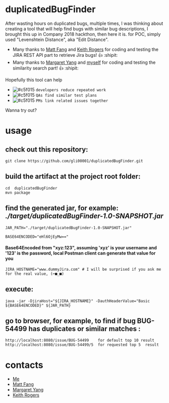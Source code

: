 # duplicatedBugFinder


After wasting hours on duplicated bugs,  multiple times, 
I was thinking about creating a tool that will help find bugs with similar bug descriptions, 
I brought this up in Company 2018 hackthon, then here it is.
for POC, simply used "Levenshtein Distance", aka "Edit Distance".

- Many thanks to [Matt Fang](https://github.com/mattqfang) and [Keith Rogers](https://github.com/keith-rogers) for coding and testing the JIRA REST API part to retrieve Jira bugs!    :+1:  :shipit:
- Many thanks to [Margaret Yang](https://github.com/margaretycf) and [myself](https://github.com/gli00001) for coding and testing the similarity search part!   :+1:  :shipit:

Hopefully this tool can help
- ![#c5f015](https://placehold.it/15/c5f015/000000?text=+) `developers reduce repeated work`
- ![#c5f015](https://placehold.it/15/c5f015/000000?text=+) `QAs find similar test plans`
- ![#c5f015](https://placehold.it/15/c5f015/000000?text=+) `PMs link related issues together`
 

Wanna try out?

# usage
## check out this repository:
```
git clone https://github.com/gli00001/duplicatedBugFinder.git
```

## build the artifact at the project root folder:
```
cd  duplicatedBugFinder
mvn package
```

## find the generated jar, for example:  _./target/duplicatedBugFinder-1.0-SNAPSHOT.jar_
```
JAR_PATH="./target/duplicatedBugFinder-1.0-SNAPSHOT.jar"
```
```
BASE64ENCODED="eHl6OjEyMw=="
``` 
   #### Base64Encoded from "xyz:123", assuming 'xyz' is your username and '123' is the password, local Postman client can generate that value for you

```
JIRA_HOSTNAME="www.dummyJira.com" # I will be surprised if you ask me for the real value, (⌐■_■) 
```

## execute:
```
java -jar -DjiraHost="${JIRA_HOSTNAME}" -DauthHeaderValue="Basic ${BASE64ENCODED}" ${JAR_PATH}
```

                                        
## go to browser, for example, to find if bug BUG-54499 has duplicates or similar matches :
```
http://localhost:8080/issue/BUG-54499    for default top 10 result
http://localhost:8080/issue/BUG-54499/5  for requested top 5  result
```

# contacts
- [Me](https://github.com/gli00001) 
- [Matt Fang](https://github.com/mattqfang) 
- [Margaret Yang](https://github.com/margaretycf) 
- [Keith Rogers](https://github.com/keith-rogers) 

